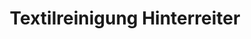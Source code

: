 ---
title: "Textilreinigung Hinterreiter"
url: /wattens/textilreinigung-hinterreiter/
shop: Wäscherei
---
